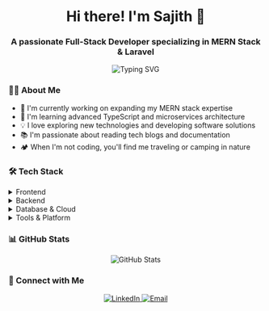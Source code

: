 <h1 align="center">Hi there! I'm Sajith 👋</h1>
<h3 align="center">A passionate Full-Stack Developer specializing in MERN Stack & Laravel</h3>

<div align="center">
  <p align="center">
    <img src="https://readme-typing-svg.herokuapp.com?font=Fira+Code&pause=1000&center=true&width=435&lines=Full+Stack+Developer;MERN+Stack+Developer;Laravel+Developer;Always+learning+new+things" alt="Typing SVG" />
  </p>
</div>

### 👨‍💻 About Me

- 🔭 I'm currently working on expanding my MERN stack expertise
- 🌱 I'm learning advanced TypeScript and microservices architecture
- 💡 I love exploring new technologies and developing software solutions
- 📚 I'm passionate about reading tech blogs and documentation
- 🏕️ When I'm not coding, you'll find me traveling or camping in nature

### 🛠️ Tech Stack

<details>
<summary>Frontend</summary>

- **Framework/Library**: 
  ![React](https://img.shields.io/badge/-React-61DAFB?style=flat&logo=react&logoColor=black)
  ![TypeScript](https://img.shields.io/badge/-TypeScript-3178C6?style=flat&logo=typescript&logoColor=white)
  ![Tailwind CSS](https://img.shields.io/badge/-Tailwind_CSS-06B6D4?style=flat&logo=tailwindcss&logoColor=white)
  
- **State Management**: 
  ![Redux](https://img.shields.io/badge/-Redux-764ABC?style=flat&logo=redux&logoColor=white)
  ![Context API](https://img.shields.io/badge/-Context_API-61DAFB?style=flat&logo=react&logoColor=black)
</details>

<details>
<summary>Backend</summary>

- **Runtime/Framework**: 
  ![Node.js](https://img.shields.io/badge/-Node.js-339933?style=flat&logo=node.js&logoColor=white)
  ![Express.js](https://img.shields.io/badge/-Express.js-000000?style=flat&logo=express&logoColor=white)
  ![Laravel](https://img.shields.io/badge/-Laravel-FF2D20?style=flat&logo=laravel&logoColor=white)
  ![ASP.NET Core](https://img.shields.io/badge/-ASP.NET%20Core-512BD4?style=flat&logo=dotnet&logoColor=white)
  
- **Programming Languages**:
  ![PHP](https://img.shields.io/badge/-PHP-777BB4?style=flat&logo=php&logoColor=white)
  ![JavaScript](https://img.shields.io/badge/-JavaScript-F7DF1E?style=flat&logo=javascript&logoColor=black)
  ![TypeScript](https://img.shields.io/badge/-TypeScript-3178C6?style=flat&logo=typescript&logoColor=white)
  ![C#](https://img.shields.io/badge/-C%23-239120?style=flat&logo=csharp&logoColor=white)
</details>

<details>
<summary>Database & Cloud</summary>

- **Databases**: 
  ![MongoDB](https://img.shields.io/badge/-MongoDB-47A248?style=flat&logo=mongodb&logoColor=white)
  ![MySQL](https://img.shields.io/badge/-MySQL-4479A1?style=flat&logo=mysql&logoColor=white)
  
- **Cloud Services**:
  ![AWS](https://img.shields.io/badge/-AWS-232F3E?style=flat&logo=amazon-aws&logoColor=white)
  ![GCP](https://img.shields.io/badge/-Google_Cloud-4285F4?style=flat&logo=google-cloud&logoColor=white)
  ![Firebase](https://img.shields.io/badge/-Firebase-FFCA28?style=flat&logo=firebase&logoColor=black)
  ![Supabase](https://img.shields.io/badge/-Supabase-3ECF8E?style=flat&logo=supabase&logoColor=white)

- **Cloud Services Skills**:
  - AWS: EC2, S3, RDS, Lambda, CloudFront
  - GCP: Compute Engine, Cloud Storage, Cloud Run
  - Firebase: Authentication, Realtime Database, Hosting
  - Supabase: Authentication, Database, Storage
</details>

<details>
<summary>Tools & Platform</summary>

- **OS**: 
  ![Ubuntu](https://img.shields.io/badge/-Ubuntu-E95420?style=flat&logo=ubuntu&logoColor=white)
  ![Windows](https://img.shields.io/badge/-Windows-0078D6?style=flat&logo=windows&logoColor=white)
  
- **Version Control**: 
  ![Git](https://img.shields.io/badge/-Git-F05032?style=flat&logo=git&logoColor=white)
  ![GitHub](https://img.shields.io/badge/-GitHub-181717?style=flat&logo=github)
</details>

### 📊 GitHub Stats

<p align="center">
  <img src="https://github-readme-stats.vercel.app/api?username=sajithnsilvame&show_icons=true&theme=radical" alt="GitHub Stats" />
</p>

### 🤝 Connect with Me

<p align="center">
  <a href="https://www.linkedin.com/in/sajith-nishantha-silva-265950213/">
    <img src="https://img.shields.io/badge/-LinkedIn-0A66C2?style=flat&logo=linkedin&logoColor=white" alt="LinkedIn" />
  </a>
  <a href="mailto:sajithnsilva.me@gmail.com">
    <img src="https://img.shields.io/badge/-Email-D14836?style=flat&logo=gmail&logoColor=white" alt="Email" />
  </a>
</p>


